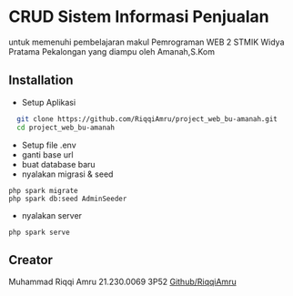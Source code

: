 
# CRUD Sistem Informasi Penjualan 

untuk memenuhi pembelajaran makul Pemrograman WEB 2 STMIK Widya Pratama Pekalongan yang diampu oleh Amanah,S.Kom

## Installation
- Setup Aplikasi

```bash
  git clone https://github.com/RiqqiAmru/project_web_bu-amanah.git
  cd project_web_bu-amanah
```
- Setup file .env
- ganti base url
- buat database baru
- nyalakan migrasi & seed
```
php spark migrate
php spark db:seed AdminSeeder

``` 
- nyalakan server
```
php spark serve
```

## Creator
Muhammad Riqqi Amru
21.230.0069
3P52
[Github/RiqqiAmru](https://github.com/RiqqiAmru/)
